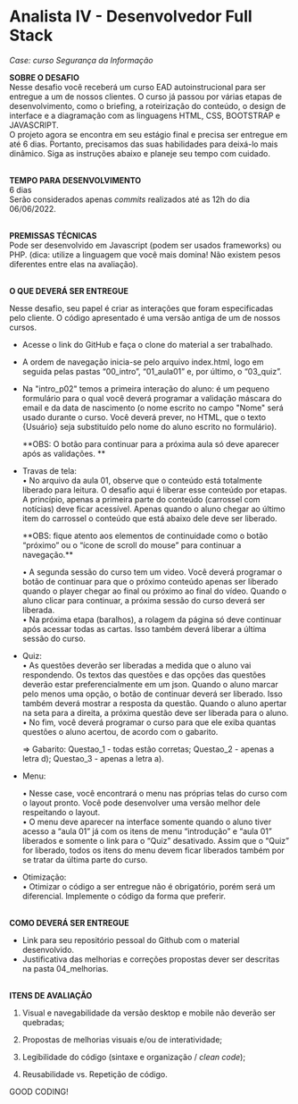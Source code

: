 # Analista IV - Desenvolvedor Full Stack

*Case: curso Segurança da Informação*

**SOBRE O DESAFIO**<br />
Nesse desafio você receberá um curso EAD autoinstrucional para ser entregue a um de nossos clientes. O curso já passou por várias etapas de desenvolvimento, como o briefing, a roteirização do conteúdo, o design de interface e a diagramação com as linguagens HTML, CSS, BOOTSTRAP e JAVASCRIPT.</br>
O projeto agora se encontra em seu estágio final e precisa ser entregue em até 6 dias. Portanto, precisamos das suas habilidades para deixá-lo mais dinâmico. Siga as instruções abaixo e planeje seu tempo com cuidado.<br /><br />

**TEMPO PARA DESENVOLVIMENTO** <br />
6 dias<br />
Serão considerados apenas *commits* realizados até as 12h do dia 06/06/2022.<br /><br />


**PREMISSAS TÉCNICAS**</br>
Pode ser desenvolvido em Javascript (podem ser usados frameworks) ou PHP. (dica: utilize a linguagem que você mais domina! Não existem pesos diferentes entre elas na avaliação).<br /><br />

**O QUE DEVERÁ SER ENTREGUE** </br>

Nesse desafio, seu papel é criar as interações que foram especificadas pelo cliente. O código apresentado é uma versão antiga de um de nossos cursos. </br>

- Acesse o link do GitHub e faça o clone do material a ser trabalhado.
- A ordem de navegação inicia-se pelo arquivo index.html, logo em seguida pelas pastas “00_intro”, “01_aula01” e, por último, o “03_quiz”.
- Na "intro_p02" temos a primeira interação do aluno: é um pequeno formulário para o qual você deverá programar a validação máscara do email e da data de nascimento
    (o nome escrito no campo "Nome" será usado durante o curso. Você deverá prever, no HTML, que o texto {Usuário} seja substituído pelo nome do aluno escrito no formulário).</br>
    <p>**OBS: O botão para continuar para a próxima aula só deve aparecer após as validações. **</p>

- Travas de tela:<br />
    • No arquivo da aula 01, observe que o conteúdo está totalmente liberado para leitura. O desafio aqui é liberar esse conteúdo por etapas. A princípio, apenas a primeira parte do conteúdo (carrossel com notícias) deve ficar acessível. Apenas quando o aluno chegar ao último item do carrossel o conteúdo que está abaixo dele deve ser liberado. 
    <p>**OBS: fique atento aos elementos de continuidade como o botão “próximo” ou o “ícone de scroll do mouse” para continuar a navegação.**</p>
    • A segunda sessão do curso tem um video. Você deverá programar o botão de continuar para que o próximo conteúdo apenas ser liberado quando o player chegar ao final ou próximo ao final do vídeo. Quando o aluno clicar para continuar, a próxima sessão do curso deverá ser liberada.<br />
    • Na próxima etapa (baralhos), a rolagem da página só deve continuar após acessar todas as cartas. Isso também deverá liberar a última sessão do curso.<br />

- Quiz:<br />
    • As questões deverão ser liberadas a medida que o aluno vai respondendo. Os textos das questões e das opções das questões deverão estar preferencialmente
        em um json. Quando o aluno marcar pelo menos uma opção, o botão de continuar deverá ser liberado. Isso também deverá mostrar a resposta da questão. 
        Quando o aluno apertar na seta para a direita, a próxima questão deve ser liberada para o aluno.<br />
    • No fim, você deverá programar o curso para que ele exiba quantas questões o aluno acertou, de acordo com o gabarito.<br />
    <p>=> Gabarito: Questao_1 - todas estão corretas; Questao_2 - apenas a letra d); Questao_3 - apenas a letra a).</p>

- Menu:<br />

    • Nesse case, você encontrará o menu nas próprias telas do curso com o layout pronto. Você pode desenvolver uma versão melhor dele respeitando o layout.</br>
    • O menu deve aparecer na interface somente quando o aluno tiver acesso a “aula 01” já com os itens de menu “introdução” e “aula 01” liberados e somente o link para o “Quiz” desativado. Assim que o “Quiz” for liberado, todos os itens do menu devem ficar liberados também por se tratar da última parte do curso. </br>

- Otimização:<br />
    • Otimizar o código a ser entregue não é obrigatório, porém será um diferencial. Implemente o código da forma que preferir. <br /><br />


**COMO DEVERÁ SER ENTREGUE** 
- Link para seu repositório pessoal do Github com o material desenvolvido.
- Justificativa das melhorias e correções propostas dever ser descritas na pasta 04_melhorias.<br /><br />


**ITENS DE AVALIAÇÃO** 

1. Visual e navegabilidade da versão desktop e mobile não deverão ser quebradas; 

2. Propostas de melhorias visuais e/ou de interatividade;

3. Legibilidade do código (sintaxe e organização / *clean code*);

4. Reusabilidade vs. Repetição de código.

 GOOD CODING!
